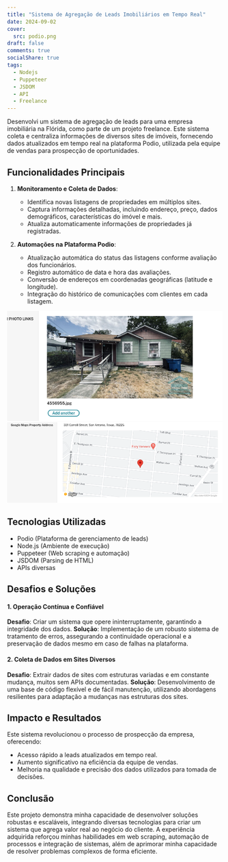 ```yaml
---
title: "Sistema de Agregação de Leads Imobiliários em Tempo Real"
date: 2024-09-02
cover:
  src: podio.png
draft: false
comments: true
socialShare: true
tags:
  - Nodejs
  - Puppeteer
  - JSDOM
  - API
  - Freelance
---
```



Desenvolvi um sistema de agregação de leads para uma empresa imobiliária na Flórida, como parte de um projeto freelance. Este sistema coleta e centraliza informações de diversos sites de imóveis, fornecendo dados atualizados em tempo real na plataforma Podio, utilizada pela equipe de vendas para prospecção de oportunidades.

<!--more-->

## Funcionalidades Principais

1. **Monitoramento e Coleta de Dados**:
   - Identifica novas listagens de propriedades em múltiplos sites.
   - Captura informações detalhadas, incluindo endereço, preço, dados demográficos, características do imóvel e mais.
   - Atualiza automaticamente informações de propriedades já registradas.

2. **Automações na Plataforma Podio**:
   - Atualização automática do status das listagens conforme avaliação dos funcionários.
   - Registro automático de data e hora das avaliações.
   - Conversão de endereços em coordenadas geográficas (latitude e longitude).
   - Integração do histórico de comunicações com clientes em cada listagem.

![Visualização de propriedades no Podio](imagem.png)
![Campo de endereço no Podio](endereco.png)

## Tecnologias Utilizadas

- Podio (Plataforma de gerenciamento de leads)
- Node.js (Ambiente de execução)
- Puppeteer (Web scraping e automação)
- JSDOM (Parsing de HTML)
- APIs diversas

## Desafios e Soluções

#### 1. Operação Contínua e Confiável
**Desafio**: Criar um sistema que opere ininterruptamente, garantindo a integridade dos dados.
**Solução**: Implementação de um robusto sistema de tratamento de erros, assegurando a continuidade operacional e a preservação de dados mesmo em caso de falhas na plataforma.

#### 2. Coleta de Dados em Sites Diversos
**Desafio**: Extrair dados de sites com estruturas variadas e em constante mudança, muitos sem APIs documentadas.
**Solução**: Desenvolvimento de uma base de código flexível e de fácil manutenção, utilizando abordagens resilientes para adaptação a mudanças nas estruturas dos sites.

## Impacto e Resultados

Este sistema revolucionou o processo de prospecção da empresa, oferecendo:
- Acesso rápido a leads atualizados em tempo real.
- Aumento significativo na eficiência da equipe de vendas.
- Melhoria na qualidade e precisão dos dados utilizados para tomada de decisões.

## Conclusão

Este projeto demonstra minha capacidade de desenvolver soluções robustas e escaláveis, integrando diversas tecnologias para criar um sistema que agrega valor real ao negócio do cliente. A experiência adquirida reforçou minhas habilidades em web scraping, automação de processos e integração de sistemas, além de aprimorar minha capacidade de resolver problemas complexos de forma eficiente.
